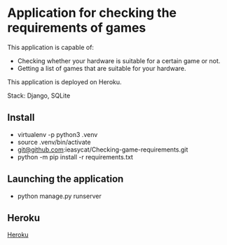 # Application for checking the requirements of games

This application is capable of:
  - Checking whether your hardware is suitable for a certain game or not.
  - Getting a list of games that are suitable for your hardware.

This application is deployed on Heroku.

Stack: Django, SQLite

## Install

- virtualenv -p python3 .venv
- source .venv/bin/activate
- git@github.com:ieasycat/Checking-game-requirements.git
- python -m pip install -r requirements.txt

## Launching the application

- python manage.py runserver

## Heroku

[Heroku](https://checking-the-game.herokuapp.com/)
